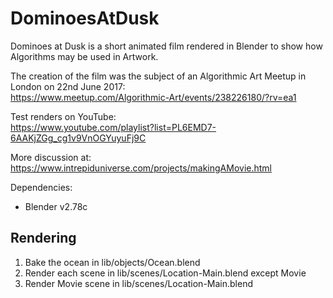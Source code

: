 # DominoesAtDusk
Dominoes at Dusk is a short animated film rendered in Blender to show how Algorithms may be used in Artwork.

The creation of the film was the subject of an Algorithmic Art Meetup in London on 22nd June 2017:  
https://www.meetup.com/Algorithmic-Art/events/238226180/?rv=ea1

Test renders on YouTube:  
https://www.youtube.com/playlist?list=PL6EMD7-6AAKjZGg_cg1v9VnOGYuyuFj9C

More discussion at:  
https://www.intrepiduniverse.com/projects/makingAMovie.html

Dependencies:
* Blender v2.78c

## Rendering

1. Bake the ocean in lib/objects/Ocean.blend
2. Render each scene in lib/scenes/Location-Main.blend except Movie
3. Render Movie scene in lib/scenes/Location-Main.blend
